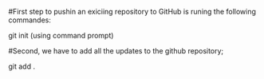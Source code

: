 
#First step to pushin an exiciing repository to GitHub is runing the following commandes:

git init (using command prompt)


#Second, we have to add all the updates to the github repository;

git add .